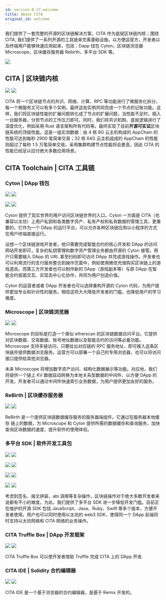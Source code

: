 ```yaml
---
id: version-0.17-welcome
title: About CITA
original_id: welcome
---
```

我们提供了一套完整的开源的区块链解决方案，CITA 作为底层区块链内核；围绕 CITA, 我们提供了一系列开源的工具链来完善基础设施，以方便运营方，开发者以及终端用户能够快速应用起来，包括：Dapp 钱包 Cyton，区块链浏览器 Microscope，区块缓存服务器 Rebirth，多平台 SDK 等。

![](assets/first-page.jpg)

## CITA | 区块链内核

[![](https://img.shields.io/badge/CITA-Documents-green.svg)](https://cryptape.github.io/cita/) [![](https://img.shields.io/badge/CITA-GitHub-lightgrey.svg)](https://github.com/cryptape/cita/)

CITA 将一个区块链节点的共识、网络、计算、RPC 等功能进行了微服务化拆分，每一个微服务又可以有多个实例，最终这些实例共同完成一个节点的记账功能。这样，我们将区块链性能的扩展问题转化成了节点的扩展问题，当性能不足时，插入一台服务器，分担节点的工作压力即可。同时，我们将共识机制、底层逻辑进行了深度优化，例如采用 Rust 语言架构所有代码等。最终实现了目前**开源可实证**区块链系统的顶级性能。这是一组实测数据：由 4 核 8G 云主机构成的 AppChain 的性能可达到每秒 2900 笔简单交易；32 核 64G 云主机组成的 AppChain 的性能则超过了每秒 1.5 万笔简单交易。采用集群构建节点性能将会更高，因此 CITA 的性能已经足以应付绝大多数应用场景。

## CITA Toolchain | CITA 工具链

### Cyton | DApp 钱包

[![](https://img.shields.io/badge/Cyton(Android)-Documents-green.svg)](https://github.com/cryptape/cyton-android) [![](https://img.shields.io/badge/Cyton(Android)-GitHub-lightgrey.svg)](https://github.com/cryptape/cyton-android)

[![](https://img.shields.io/badge/Cyton(iOS)-Documents-green.svg)](https://github.com/cryptape/cyton-ios) [![](https://img.shields.io/badge/Cyton(iOS)-GitHub-lightgrey.svg)](https://github.com/cryptape/cyton-ios)

Cyton 提供了现实世界的用户访问区块链世界的入口。Cyton 一方面是 CITA（也兼容以太坊）上用户私钥和各类数字资产、私有产权和私有数据的管理工具，更重要的，它作为一个 DApp 的运行平台，可以允许各种区块链应用以小程序的方式在用户终端直接运行。

设想一个区块链游戏开发者，他只需要完成智能合约的核心开发和 DApp 的访问网站开发即可，复杂的私钥管理和数字资产管理业务都由开源的 Cyton 接管。用户只需要输入 DApp 的 URL 甚至扫码即可访问 DApp 并完成游戏操作。开发者也可以利用流行的支付服务整合到操作页面中，例如使用微信充值购买区块链上的游戏道具。而第三方开发者也可以制作新的 DApp（游戏副本等）与原 DApp 在智能合约层面交互、实现去中心化协作，共同为用户创造价值。

Cyton 的运营者或者 DApp 开发者也可以选择重构开源的 Cyton 代码，为用户提供更加专业和针对性的服务。相信这将大大降低开发者的门槛，也降低用户的学习难度。

### Microscope | 区块链浏览器

[![](https://img.shields.io/badge/Microscope-Documents-green.svg)](https://github.com/cryptape/microscope/) [![](https://img.shields.io/badge/Microscope-GitHub-lightgrey.svg)](https://github.com/cryptape/microscope/)

Microscope 的目标是打造一个类似 etherscan 的区块链数据访问平台。它提供对区块数据、交易数据、账号地址数据以及智能合约的访问等必备功能。Microscope 支持多链访问，只要给出对应链的 RPC 服务地址，即可接入这条区块链并提供数据浏览服务。运营方可以部署一个自己的专用浏览器，也可以将访问接口提供给其他浏览器。

未来 Microscope 将增加数字资产访问、结构化数据展示等功能。对应地，我们将提供一个链上 KV 数据自动转换为本地关系型数据的中间件，以方便 DApp 的开发。开发者可以通过中间件快速索引业务数据，为用户提供更加友好的服务。

### ReBirth | 区块缓存服务器

[![](https://img.shields.io/badge/ReBirth-Documents-green.svg)](https://github.com/cryptape/rebirth) [![](https://img.shields.io/badge/ReBirth-GitHub-lightgrey.svg)](https://github.com/cryptape/re-birth/)

ReBirth 是一个提供区块链数据缓存服务的服务器端组件。它通过在服务器本地缓存 链上的数据，为 Microscope 和 Cyton 提供所需的数据缓存和查询服务，加快查询区块数据的速度，提升软件的使用体验。

### 多平台 SDK | 软件开发工具包

[![](https://img.shields.io/badge/CITA_SDK(Swift)-GitHub-lightgrey.svg)](https://github.com/cryptape/cita-sdk-swift) [![](https://img.shields.io/badge/CITA_SDK(Swift)-Documents-green.svg)](https://github.com/cryptape/cita-sdk-swift)

[![](https://img.shields.io/badge/CITA_SDK(Ruby)-GitHub-lightgrey.svg)](https://github.com/cryptape/cita-sdk-ruby) [![](https://img.shields.io/badge/CITA_SDK(Ruby)-Documents-green.svg)](https://github.com/cryptape/cita-sdk-ruby)

[![](https://img.shields.io/badge/CITA_SDK(Java)-GitHub-lightgrey.svg)](https://github.com/cryptape/cita-sdk-java) [![](https://img.shields.io/badge/CITA_SDK(Java)-Documents-green.svg)](https://github.com/cryptape/cita-sdk-java)

[![](https://img.shields.io/badge/CITA_SDK(JavaScript)-GitHub-lightgrey.svg)](https://github.com/cryptape/cita-sdk-js) [![](https://img.shields.io/badge/CITA_SDK(JavaScript)-Documents-green.svg)](https://github.com/cryptape/cita-sdk-js)

考虑到签名、报文拼装，abi 调用等复杂操作，区块链操作对于绝大多数开发者来说都有不小的难度。为此，我们提供了多平台 SDK 进一步降低开发门槛。目前正在维护的开源 SDK 包括 JavaScript、Java、Ruby、Swift 等多个版本，方便开发者使用。用户也可以同时使用以太坊的 web3 SDK，使得同一个 DApp 前端同时支持以太坊网络和 CITA 网络的业务操作。

### CITA Truffle Box | DApp 开发框架

[![](https://img.shields.io/badge/Truffle_Box-Documents-green.svg)](https://github.com/cryptape/appchain-truffle-box) [![](https://img.shields.io/badge/Truffle_Box-GitHub-lightgrey.svg)](https://github.com/cryptape/appchain-truffle-box)

CITA Truffle Box 可以使开发者借助 Truffle 完成 CITA 上的 DApp 开发.

### CITA IDE | Solidity 合约编辑器

[![](https://img.shields.io/badge/Truffle_Box-Documents-green.svg)](https://github.com/cryptape/appchain-ide) [![](https://img.shields.io/badge/Truffle_Box-GitHub-lightgrey.svg)](https://github.com/cryptape/appchain-ide)

CITA IDE 是一个基于浏览器的合约编辑器，是基于 Remix 开发的。